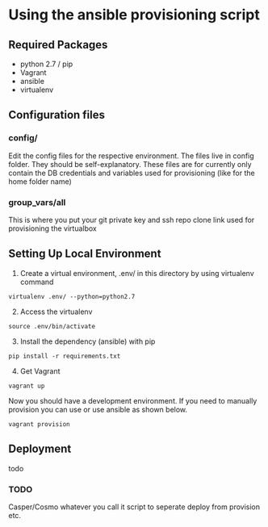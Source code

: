 Using the ansible provisioning script
=================================================

## Required Packages

* python 2.7 / pip
* Vagrant
* ansible
* virtualenv

## Configuration files

### config/
Edit the config files for the respective environment. The files live in config folder. They should be self-explanatory. These files are for currently only contain the DB credentials and variables used for provisioning (like for the home folder name)

### group_vars/all
This is where you put your git private key and ssh repo clone link used for provisioning the virtualbox



## Setting Up Local Environment
1. Create a virtual environment, .env/ in this directory by using virtualenv command
```
virtualenv .env/ --python=python2.7
```

2. Access the virtualenv
```
source .env/bin/activate
```

3. Install the dependency (ansible) with pip
```
pip install -r requirements.txt
```

4. Get Vagrant

```
vagrant up
```
Now you should have a development environment. If you need to manually provision you can use or use ansible as shown below.

```
vagrant provision
```

## Deployment

todo


### TODO

Casper/Cosmo whatever you call it script to seperate deploy from provision etc.
